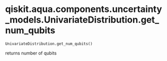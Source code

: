# qiskit.aqua.components.uncertainty\_models.UnivariateDistribution.get\_num\_qubits

`UnivariateDistribution.get_num_qubits()`

returns number of qubits
